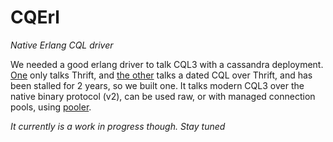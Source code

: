 # CQErl

*Native Erlang CQL driver*

We needed a good erlang driver to talk CQL3 with a cassandra deployment. [One](https://github.com/lpgauth/cassanderl) only talks Thrift, 
and [the other](https://github.com/ostinelli/erlcassa) talks a dated CQL over Thrift, and has been stalled for 2 years, so we built one.
It talks modern CQL3 over the native binary protocol (v2), can be used raw, or with managed connection pools, using [pooler](https://github.com/seth/pooler).

*It currently is a work in progress though. Stay tuned*
